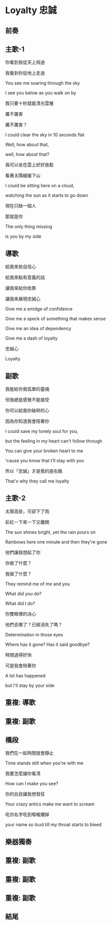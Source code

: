 # Loyalty 忠誠

## 前奏

## 主歌-1

你看到我從天上飛過

我看到你從地上走過

You see me soaring through the sky

I see you below as you walk on by



我只要十秒就能清光雲層

厲不厲害

厲不厲害？

I could clear the sky in 10 seconds flat

Well, how about that,

well, how about that?



我可以坐在雲上好好放鬆

看著太陽緩緩下山

I could be sitting here on a cloud,

watching the sun as it starts to go down



現在只缺一個人

那就是你

The only thing missing

is you by my side

## 導歌

給我來些自信心

給我來點有意義的話

讓我來給你依靠

讓我來展現忠誠心

Give me a smidge of confidence

Give me a speck of something that makes sense

Give me an idea of dependency

Give me a dash of loyalty



忠誠心

Loyalty

## 副歌

我能給你我孤單的靈魂

但我總是感覺不能接受

你可以給我你破碎的心

因為你知道我會陪著你

I could save my lonely soul for you,

but the feeling in my heart can't follow through

You can give your broken heart to me

'cause you know that I'll stay with you



所以「忠誠」才是我的座右銘

That's why they call me loyalty

## 主歌-2

太陽高掛，可卻下了雨

彩虹一下來一下又離開

The sun shines bright, yet the rain pours on

Rainbows here one minute and then they're gone



他們讓我想起了你

你做了什麼？

我做了什麼？

They remind me of me and you

What did you do?

What did I do?



你雙眼裡的決心

他們去哪了？已經消失了嗎？

Determination in those eyes

Where has it gone? Has it said goodbye?



時間過得好快

可是我會陪著你

A lot has happened

but I'll stay by your side

## 重複: 導歌

## 重複: 副歌

## 橋段

我們在一起時間就會靜止

Time stands still when you're with me



我要怎麼讓你看清

How can I make you see?



你的白目讓我想發狂

Your crazy antics make me want to scream



吼你名字吼到喉嚨爛掉

your name so loud till my throat starts to bleed

## 樂器獨奏

## 重複: 副歌

## 重複: 副歌

## 重複: 副歌

## 結尾

